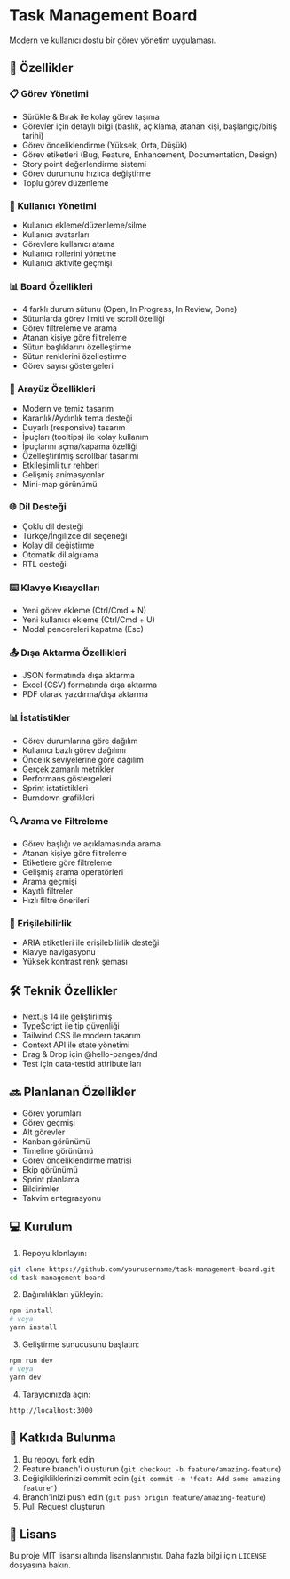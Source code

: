 # Task Management Board

Modern ve kullanıcı dostu bir görev yönetim uygulaması.

## 🚀 Özellikler

### 📋 Görev Yönetimi
- Sürükle & Bırak ile kolay görev taşıma
- Görevler için detaylı bilgi (başlık, açıklama, atanan kişi, başlangıç/bitiş tarihi)
- Görev önceliklendirme (Yüksek, Orta, Düşük)
- Görev etiketleri (Bug, Feature, Enhancement, Documentation, Design)
- Story point değerlendirme sistemi
- Görev durumunu hızlıca değiştirme
- Toplu görev düzenleme

### 👥 Kullanıcı Yönetimi
- Kullanıcı ekleme/düzenleme/silme
- Kullanıcı avatarları
- Görevlere kullanıcı atama
- Kullanıcı rollerini yönetme
- Kullanıcı aktivite geçmişi

### 📊 Board Özellikleri
- 4 farklı durum sütunu (Open, In Progress, In Review, Done)
- Sütunlarda görev limiti ve scroll özelliği
- Görev filtreleme ve arama
- Atanan kişiye göre filtreleme
- Sütun başlıklarını özelleştirme
- Sütun renklerini özelleştirme
- Görev sayısı göstergeleri

### 🎨 Arayüz Özellikleri
- Modern ve temiz tasarım
- Karanlık/Aydınlık tema desteği
- Duyarlı (responsive) tasarım
- İpuçları (tooltips) ile kolay kullanım
- İpuçlarını açma/kapama özelliği
- Özelleştirilmiş scrollbar tasarımı
- Etkileşimli tur rehberi
- Gelişmiş animasyonlar
- Mini-map görünümü

### 🌐 Dil Desteği
- Çoklu dil desteği
- Türkçe/İngilizce dil seçeneği
- Kolay dil değiştirme
- Otomatik dil algılama
- RTL desteği

### ⌨️ Klavye Kısayolları
- Yeni görev ekleme (Ctrl/Cmd + N)
- Yeni kullanıcı ekleme (Ctrl/Cmd + U)
- Modal pencereleri kapatma (Esc)

### 📤 Dışa Aktarma Özellikleri
- JSON formatında dışa aktarma
- Excel (CSV) formatında dışa aktarma
- PDF olarak yazdırma/dışa aktarma

### 📊 İstatistikler
- Görev durumlarına göre dağılım
- Kullanıcı bazlı görev dağılımı
- Öncelik seviyelerine göre dağılım
- Gerçek zamanlı metrikler
- Performans göstergeleri
- Sprint istatistikleri
- Burndown grafikleri

### 🔍 Arama ve Filtreleme
- Görev başlığı ve açıklamasında arama
- Atanan kişiye göre filtreleme
- Etiketlere göre filtreleme
- Gelişmiş arama operatörleri
- Arama geçmişi
- Kayıtlı filtreler
- Hızlı filtre önerileri

### 🎯 Erişilebilirlik
- ARIA etiketleri ile erişilebilirlik desteği
- Klavye navigasyonu
- Yüksek kontrast renk şeması

## 🛠️ Teknik Özellikler
- Next.js 14 ile geliştirilmiş
- TypeScript ile tip güvenliği
- Tailwind CSS ile modern tasarım
- Context API ile state yönetimi
- Drag & Drop için @hello-pangea/dnd
- Test için data-testid attribute'ları

## 🔜 Planlanan Özellikler
- Görev yorumları
- Görev geçmişi
- Alt görevler
- Kanban görünümü
- Timeline görünümü
- Görev önceliklendirme matrisi
- Ekip görünümü
- Sprint planlama
- Bildirimler
- Takvim entegrasyonu

## 💻 Kurulum

1. Repoyu klonlayın:
```bash
git clone https://github.com/yourusername/task-management-board.git
cd task-management-board
```

2. Bağımlılıkları yükleyin:
```bash
npm install
# veya
yarn install
```

3. Geliştirme sunucusunu başlatın:
```bash
npm run dev
# veya
yarn dev
```

4. Tarayıcınızda açın:
```
http://localhost:3000
```

## 🤝 Katkıda Bulunma

1. Bu repoyu fork edin
2. Feature branch'i oluşturun (`git checkout -b feature/amazing-feature`)
3. Değişikliklerinizi commit edin (`git commit -m 'feat: Add some amazing feature'`)
4. Branch'inizi push edin (`git push origin feature/amazing-feature`)
5. Pull Request oluşturun

## 📝 Lisans

Bu proje MIT lisansı altında lisanslanmıştır. Daha fazla bilgi için `LICENSE` dosyasına bakın.
